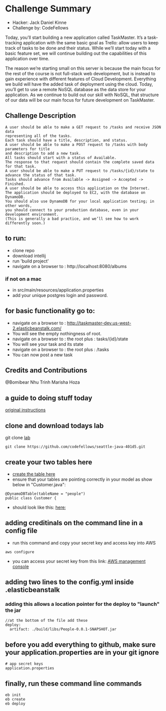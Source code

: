 # Challenge Summary
- Hacker: Jack Daniel Kinne
- Challenge by: CodeFellows
<!-- Short summary or background information -->
Today, you’ll start building a new application called TaskMaster. 
It’s a task-tracking application with the same basic goal as Trello: 
allow users to keep track of tasks to be done and their status. While we’ll 
start today with a basic feature set, we will continue building out the 
capabilities of this application over time.

The reason we’re starting small on this server is because the main focus 
for the rest of the course is not full-stack web development, but is 
instead to gain experience with different features of Cloud Development. 
Everything we build will have the added task of deployment using the cloud. 
Today, you’ll get to use a remote NoSQL database as the data store for your 
application. As we continue to build out our skill with NoSQL, that structure 
of our data will be our main focus for future development on TaskMaster.


## Challenge Description
<!-- Description of the challenge -->
```
A user should be able to make a GET request to /tasks and receive JSON data 
representing all of the tasks.
Each task should have a title, description, and status.
A user should be able to make a POST request to /tasks with body parameters for title 
and description to add a new task.
All tasks should start with a status of Available.
The response to that request should contain the complete saved data for that task.
A user should be able to make a PUT request to /tasks/{id}/state to advance the status of that task.
Tasks should advance from Available -> Assigned -> Accepted -> Finished.
A user should be able to access this application on the Internet.
The application should be deployed to EC2, with the database on DynamoDB.
You should also use DynamoDB for your local application testing; in other words, 
you should connect to your production database, even in your development environment. 
(This is generally a bad practice, and we’ll see how to work differently soon.)
```

## to run:
- clone repo
- download intellij
- run 'build project'
- navigate on a browser to : http://localhost:8080/albums
### if not on a mac
- in src/main/resources/application.properties 
- add your unique postgres login and password. 

## for basic functionality go to:
- navigate on a browser to : http://taskmaster-dev.us-west-2.elasticbeanstalk.com/
- You will see the empty nothingness of root.
- navigate on a browser to : the root plus : tasks/{id}/state
- You will see your task and its state
- navigate on a browser to : the root plus : /tasks
- You can now post a new task

## Credits and Contributions
@Bomibear
Nhu Trinh
Marisha Hoza

## a guide to doing stuff today

[original instructions](https://github.com/codefellows/seattle-java-401d5/tree/master/class-26/lab)

## clone and download todays lab
git clone [lab](https://github.com/codefellows/seattle-java-401d5)
```
git clone https://github.com/codefellows/seattle-java-401d5.git
```
## create your two tables here
- [create the table here](https://us-west-2.console.aws.amazon.com/dynamodb/home?region=us-west-2#gettingStarted:)
- ensure that your tables are pointing correctly in your model as show below in "Customer.java":
```$xslt
@DynamoDBTable(tableName = "people")
public class Customer {
```
- should look like this: [here](assets/createTable.png);


## adding creditinals on the command line in a config file

- run this command and copy your secret key and access key into AWS
```$xslt
aws configure
```

- you can access your secret key from this link:
[AWS management console](https://console.aws.amazon.com/iam/home#/security_credentials)

## adding two lines to the config.yml inside .elasticbeanstalk 
### adding this allows a location pointer for the deploy to "launch" the jar

```$xslt
//at the bottom of the file add these
deploy:
  artifact: ./build/libs/People-0.0.1-SNAPSHOT.jar
```

## before you add everything to github, make sure your application.properties are in your git ignore
```$xslt
# app secret keys
application.properties
```


## finally, run these command line commands
```$xslt
eb init
eb create
eb deploy
```
